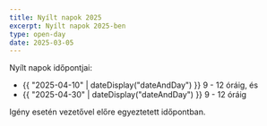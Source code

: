 ```yaml
---
title: Nyílt napok 2025
excerpt: Nyílt napok 2025-ben
type: open-day
date: 2025-03-05
---
```

Nyílt napok időpontjai:

<ul>
  <li>{{ "2025-04-10" | dateDisplay("dateAndDay") }} 9 - 12 óráig, és</li>
  <li>{{ "2025-04-30" | dateDisplay("dateAndDay") }} 9 - 12 óráig</li>
</ul>

Igény esetén vezetővel előre egyeztetett időpontban.